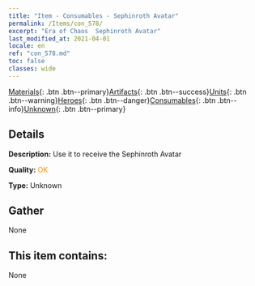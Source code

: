 ```yaml
---
title: "Item - Consumables - Sephinroth Avatar"
permalink: /Items/con_578/
excerpt: "Era of Chaos  Sephinroth Avatar"
last_modified_at: 2021-04-01
locale: en
ref: "con_578.md"
toc: false
classes: wide
---
```

 [Materials](/Items/){: .btn .btn--primary}[Artifacts](/Items/Artifacts/){: .btn .btn--success}[Units](/Items/Units/){: .btn .btn--warning}[Heroes](/Items/Heroes/){: .btn .btn--danger}[Consumables](/Items/Consumables/){: .btn .btn--info}[Unknown](/Items/Unknown/){: .btn .btn--primary}

## Details
 **Description:** Use it to receive the Sephinroth Avatar

 **Quality:** <span style="color: #FF8C00">OK</span>

 **Type:** Unknown

## Gather

  None

## This item contains:

  None

